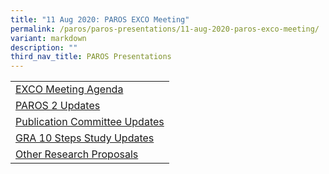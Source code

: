 ```yaml
---
title: "11 Aug 2020: PAROS EXCO Meeting"
permalink: /paros/paros-presentations/11-aug-2020-paros-exco-meeting/
variant: markdown
description: ""
third_nav_title: PAROS Presentations
---
```

<table>
   <tbody>
      <tr>
         <td><a target="_blank" href="/files/PAROS%20Presentations/11%20Aug%202020:PAROS%20EXCO%20Meeting/EXCO_Meeting_Agenda_1.pdf">EXCO Meeting Agenda</a></td>
      </tr>
      <tr>
         <td><a target="_blank" href="/files/PAROS%20Presentations/11%20Aug%202020:PAROS%20EXCO%20Meeting/PAROS_2_Updates_1.pdf">PAROS 2 Updates</a></td>
      </tr>
      <tr>
         <td><a target="_blank" href="/files/PAROS%20Presentations/11%20Aug%202020:PAROS%20EXCO%20Meeting/Publication_Committee_Updates_1.pdf">Publication Committee Updates</a></td>
      </tr>
      <tr>
         <td><a target="_blank" href="/files/PAROS%20Presentations/11%20Aug%202020:PAROS%20EXCO%20Meeting/GRA_10_Steps_Study_Updates_1.pdf">GRA 10 Steps Study Updates</a></td>
      </tr>
      <tr>
         <td><a target="_blank" href="/files/PAROS%20Presentations/11%20Aug%202020:PAROS%20EXCO%20Meeting/Other_Research_Proposals.pdf">Other Research Proposals</a></td>
      </tr>
</tbody></table>